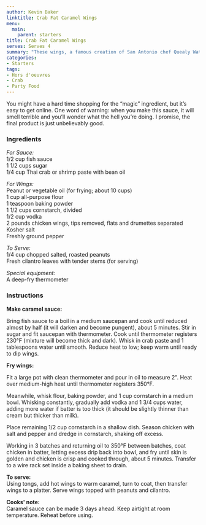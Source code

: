 ```yaml
---
author: Kevin Baker
linktitle: Crab Fat Caramel Wings
menu:
  main:
    parent: starters
title: Crab Fat Caramel Wings
serves: Serves 4
summary: "These wings, a famous creation of San Antonio chef Quealy Watson that was featured in Bon Appetit magazine in September 2014, are as good-tasting as they are weird-sounding. Enjoying them in their native setting — with a craft cocktail at Hot Joy in Southtown — is perhaps ideal, but they’re easy enough to make at home. "
categories:
- Starters
tags: 
- Hors d'oeuvres 
- Crab
- Party Food
---
```

You might have a hard time shopping for the “magic” ingredient, but it’s easy to get online. One word of warning: when you make this sauce, it will smell terrible and you’ll wonder what the hell you’re doing. I promise, the final product is just unbelievably good.

### Ingredients

<div class="ingredient-list">

*For Sauce:*  
1/2 cup fish sauce   
1 1/2 cups sugar   
1/4 cup Thai crab or shrimp paste with bean oil  
  
*For Wings:*  
Peanut or vegetable oil (for frying; about 10 cups)   
1 cup all-purpose flour   
1 teaspoon baking powder  
1 1/2 cups cornstarch, divided  
1/2 cup vodka  
2 pounds chicken wings, tips removed, flats and drumettes separated  
Kosher salt  
Freshly ground pepper  
  
*To Serve:*  
1/4 cup chopped salted, roasted peanuts  
Fresh cilantro leaves with tender stems (for serving)  
  
*Special equipment:*  
A deep-fry thermometer  

</div>

### Instructions

**Make caramel sauce:**  

Bring fish sauce to a boil in a medium saucepan and cook until reduced almost by half (it will darken and become pungent), about 5 minutes. Stir in sugar and fit saucepan with thermometer. Cook until thermometer registers 230°F (mixture will become thick and dark). Whisk in crab paste and 1 tablespoons water until smooth. Reduce heat to low; keep warm until ready to dip wings. 

**Fry wings:** 

Fit a large pot with clean thermometer and pour in oil to measure 2". Heat over medium-high heat until thermometer registers 350°F. 

Meanwhile, whisk flour, baking powder, and 1 cup cornstarch in a medium bowl. Whisking constantly, gradually add vodka and 1 3/4 cups water, adding more water if batter is too thick (it should be slightly thinner than cream but thicker than milk). 

Place remaining 1/2 cup cornstarch in a shallow dish. Season chicken with salt and pepper and dredge in cornstarch, shaking off excess. 

Working in 3 batches and returning oil to 350°F between batches, coat chicken in batter, letting excess drip back into bowl, and fry until skin is golden and chicken is crisp and cooked through, about 5 minutes. Transfer to a wire rack set inside a baking sheet to drain. 

**To serve:**  
Using tongs, add hot wings to warm caramel, turn to coat, then transfer wings to a platter. Serve wings topped with peanuts and cilantro. 

**Cooks' note:**  
Caramel sauce can be made 3 days ahead. Keep airtight at room temperature. Reheat before using. 
